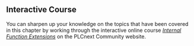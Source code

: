 ## Interactive Course

You can sharpen up your knowledge on the topics that have been covered in this chapter by working through the interactive online course [*Internal Function Extensions*][course] on the PLCnext Community website.

[course]: https://elearning.plcnext.help/PLCnTech_IntFuncExt/story.html
